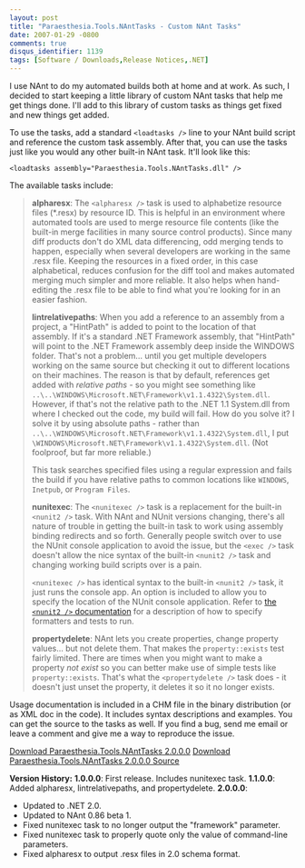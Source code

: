 ```yaml
---
layout: post
title: "Paraesthesia.Tools.NAntTasks - Custom NAnt Tasks"
date: 2007-01-29 -0800
comments: true
disqus_identifier: 1139
tags: [Software / Downloads,Release Notices,.NET]
---
```

I use NAnt to do my automated builds both at home and at work. As such,
I decided to start keeping a little library of custom NAnt tasks that
help me get things done. I'll add to this library of custom tasks as
things get fixed and new things get added.
 
 To use the tasks, add a standard `<loadtasks />` line to your NAnt
build script and reference the custom task assembly. After that, you can
use the tasks just like you would any other built-in NAnt task. It'll
look like this:
 
 `<loadtasks assembly="Paraesthesia.Tools.NAntTasks.dll" />`
 
 The available tasks include:

> 
>  **alpharesx**: The `<alpharesx />` task is used to alphabetize
> resource files (\*.resx) by resource ID. This is helpful in an
> environment where automated tools are used to merge resource file
> contents (like the built-in merge facilities in many source control
> products). Since many diff products don't do XML data differencing,
> odd merging tends to happen, especially when several developers are
> working in the same .resx file. Keeping the resources in a fixed
> order, in this case alphabetical, reduces confusion for the diff tool
> and makes automated merging much simpler and more reliable. It also
> helps when hand-editing the .resx file to be able to find what you're
> looking for in an easier fashion.
>  
>  
>  **lintrelativepaths**: When you add a reference to an assembly from a
> project, a "HintPath" is added to point to the location of that
> assembly. If it's a standard .NET Framework assembly, that "HintPath"
> will point to the .NET Framework assembly deep inside the WINDOWS
> folder. That's not a problem... until you get multiple developers
> working on the same source but checking it out to different locations
> on their machines. The reason is that by default, references get added
> with *relative paths* - so you might see something like
> `..\..\WINDOWS\Microsoft.NET\Framework\v1.1.4322\System.dll`. However,
> if that's not the relative path to the .NET 1.1 System.dll from where
> I checked out the code, my build will fail. How do you solve it? I
> solve it by using absolute paths - rather than
> `..\..\WINDOWS\Microsoft.NET\Framework\v1.1.4322\System.dll`, I put
> `\WINDOWS\Microsoft.NET\Framework\v1.1.4322\System.dll`. (Not
> foolproof, but far more reliable.)
>  
>  This task searches specified files using a regular expression and
> fails the build if you have relative paths to common locations like
> `WINDOWS`, `Inetpub`, or `Program Files`.
>  
>  
>  **nunitexec**: The `<nunitexec />` task is a replacement for the
> built-in `<nunit2 />` task. With NAnt and NUnit versions changing,
> there's all nature of trouble in getting the built-in task to work
> using assembly binding redirects and so forth. Generally people switch
> over to use the NUnit console application to avoid the issue, but the
> `<exec />` task doesn't allow the nice syntax of the built-in
> `<nunit2 />` task and changing working build scripts over is a pain.
>  
>  `<nunitexec />` has identical syntax to the built-in `<nunit2 />`
> task, it just runs the console app. An option is included to allow you
> to specify the location of the NUnit console application. Refer to
> [the `<nunit2 />`
> documentation](http://nant.sourceforge.net/release/latest/help/tasks/nunit2.html)
> for a description of how to specify formatters and tests to run.
>  
>  
>  **propertydelete**: NAnt lets you create properties, change property
> values... but not delete them. That makes the `property::exists` test
> fairly limited. There are times when you might want to make a property
> *not exist* so you can better make use of simple tests like
> `property::exists`. That's what the `<propertydelete />` task does -
> it doesn't just unset the property, it deletes it so it no longer
> exists.

 Usage documentation is included in a CHM file in the binary
distribution (or as XML doc in the code). It includes syntax
descriptions and examples. You can get the source to the tasks as well.
If you find a bug, send me email or leave a comment and give me a way to
reproduce the issue.
 
 [Download Paraesthesia.Tools.NAntTasks
2.0.0.0](https://onedrive.live.com/redir?resid=C2CB832A5EC9B707!45411&authkey=!ALMe903OOYTQhoU&ithint=file%2czip)
 [Download Paraesthesia.Tools.NAntTasks 2.0.0.0
Source](https://onedrive.live.com/redir?resid=C2CB832A5EC9B707!45410&authkey=!AM6wM4J2TLcyATY&ithint=file%2czip)
 
 **Version History:**
 **1.0.0.0**: First release. Includes nunitexec task.
 **1.1.0.0**: Added alpharesx, lintrelativepaths, and propertydelete.
 **2.0.0.0**:
-   Updated to .NET 2.0.
-   Updated to NAnt 0.86 beta 1.
-   Fixed nunitexec task to no longer output the "framework" parameter.
-   Fixed nunitexec task to properly quote only the value of
    command-line parameters.
-   Fixed alpharesx to output .resx files in 2.0 schema format.


